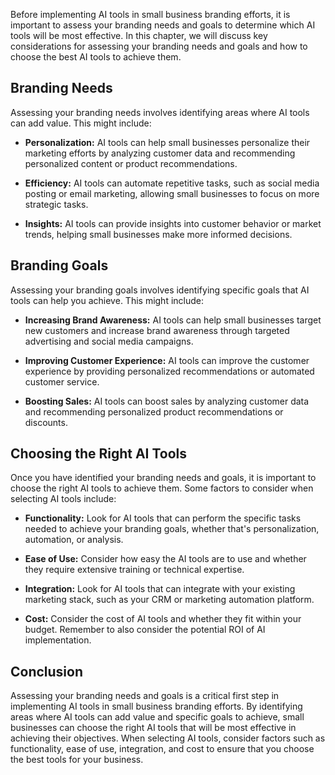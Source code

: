 

Before implementing AI tools in small business branding efforts, it is important to assess your branding needs and goals to determine which AI tools will be most effective. In this chapter, we will discuss key considerations for assessing your branding needs and goals and how to choose the best AI tools to achieve them.

Branding Needs
--------------

Assessing your branding needs involves identifying areas where AI tools can add value. This might include:

* **Personalization:** AI tools can help small businesses personalize their marketing efforts by analyzing customer data and recommending personalized content or product recommendations.

* **Efficiency:** AI tools can automate repetitive tasks, such as social media posting or email marketing, allowing small businesses to focus on more strategic tasks.

* **Insights:** AI tools can provide insights into customer behavior or market trends, helping small businesses make more informed decisions.

Branding Goals
--------------

Assessing your branding goals involves identifying specific goals that AI tools can help you achieve. This might include:

* **Increasing Brand Awareness:** AI tools can help small businesses target new customers and increase brand awareness through targeted advertising and social media campaigns.

* **Improving Customer Experience:** AI tools can improve the customer experience by providing personalized recommendations or automated customer service.

* **Boosting Sales:** AI tools can boost sales by analyzing customer data and recommending personalized product recommendations or discounts.

Choosing the Right AI Tools
---------------------------

Once you have identified your branding needs and goals, it is important to choose the right AI tools to achieve them. Some factors to consider when selecting AI tools include:

* **Functionality:** Look for AI tools that can perform the specific tasks needed to achieve your branding goals, whether that's personalization, automation, or analysis.

* **Ease of Use:** Consider how easy the AI tools are to use and whether they require extensive training or technical expertise.

* **Integration:** Look for AI tools that can integrate with your existing marketing stack, such as your CRM or marketing automation platform.

* **Cost:** Consider the cost of AI tools and whether they fit within your budget. Remember to also consider the potential ROI of AI implementation.

Conclusion
----------

Assessing your branding needs and goals is a critical first step in implementing AI tools in small business branding efforts. By identifying areas where AI tools can add value and specific goals to achieve, small businesses can choose the right AI tools that will be most effective in achieving their objectives. When selecting AI tools, consider factors such as functionality, ease of use, integration, and cost to ensure that you choose the best tools for your business.
